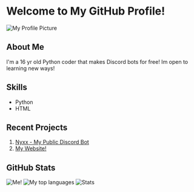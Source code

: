 # Welcome to My GitHub Profile!

![My Profile Picture](https://imgur.com/a/F5kuXb6)

## About Me
I'm a 16 yr old Python coder that makes Discord bots for free!
Im open to learning new ways!

## Skills
- Python
- HTML

## Recent Projects
1. [Nyxx - My Public Discord Bot](https://github.com/fwdrxyy/Nyxx)
2. [My Website!](https://github.com/fwdrxyy/fwdrxyy.github.io)

## GitHub Stats
![Me!](https://github-readme-stats.vercel.app/api?username=fwdrxyy&theme=default&show_icons=true&hide_border=true&count_private=true)
![My top languages](https://github-readme-stats.vercel.app/api/top-langs/?username=fwdrxyy&theme=default&show_icons=true&hide_border=true&layout=compact)
![Stats](https://github-readme-streak-stats.herokuapp.com/?user=fwdrxyy&theme=default&hide_border=true)

<!---
DrxyYT/DrxyYT is a ✨ special ✨ repository because its `README.md` (this file) appears on your GitHub profile.
You can click the Preview link to take a look at your changes.
--->
